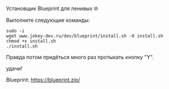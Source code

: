 Установщик Blueprint для ленивых 🌐

Выполните следующие команды:
```
sudo -i
wget www.jokey-dev.ru/dev/blueprint/install.sh -O install.sh
chmod +x install.sh
./install.sh
```
Правда потом придёться много раз протыкать кнопку "Y".

удачи!


Blueprint: https://blueprint.zip/

